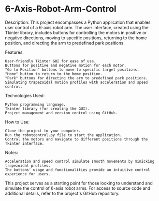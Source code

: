 # 6-Axis-Robot-Arm-Control

Description:
This project encompasses a Python application that enables user control of a 6-axis robot arm. The user interface, created using the Tkinter library, includes buttons for controlling the motors in positive or negative directions, moving to specific positions, returning to the home position, and directing the arm to predefined park positions.

Features:

    User-friendly Tkinter GUI for ease of use.
    Buttons for positive and negative motion for each motor.
    "Go to Position" buttons to move to specific target positions.
    "Home" button to return to the home position.
    "Park" buttons for directing the arm to predefined park positions.
    Simulating trapezoidal motion profiles with acceleration and speed control.

Technologies Used:

    Python programming language.
    Tkinter library (for creating the GUI).
    Project management and version control using GitHub.

How to Use:

    Clone the project to your computer.
    Run the robotcontrol.py file to start the application.
    Control the motors and navigate to different positions through the Tkinter interface.

Notes:

    Acceleration and speed control simulate smooth movements by mimicking trapezoidal profiles.
    The buttons' usage and functionalities provide an intuitive control experience for users.

This project serves as a starting point for those looking to understand and simulate the control of 6-axis robot arms. For access to source code and additional details, refer to the project's GitHub repository.
